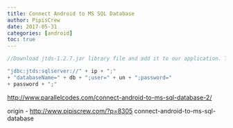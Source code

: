 ```yaml
---
title: Connect Android to MS SQL Database
author: PipisCrew
date: 2017-05-31
categories: [android]
toc: true
---
```


```js
//Download jtds-1.2.7.jar library file and add it to our application. This library file helps in connecting ANDROID and MS SQL Database. http://www.java2s.com/Code/Jar/j/Downloadjtds127jar.htm

"jdbc:jtds:sqlserver://" + ip + ";"
+ "databaseName=" + db + ";user=" + un + ";password="
+ password + ";"
```

http://www.parallelcodes.com/connect-android-to-ms-sql-database-2/

origin - http://www.pipiscrew.com/?p=8305 connect-android-to-ms-sql-database